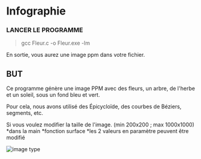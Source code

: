 # Infographie

### LANCER LE PROGRAMME 

> gcc Fleur.c -o Fleur.exe -lm 

En sortie, vous aurez une image ppm dans votre fichier.

## BUT

Ce programme génère une image PPM avec des fleurs, un arbre, de l'herbe et un soleil, sous un fond bleu et vert.

Pour cela, nous avons utilisé des Épicycloïde, des courbes de Béziers, segments, etc.

Si vous voulez modifier la taille de l'image. (min 200x200 ; max 1000x1000) 
*dans la main
*fonction surface
*les 2 valeurs en paramètre peuvent être modifié
    
![image type](test.ppm)

